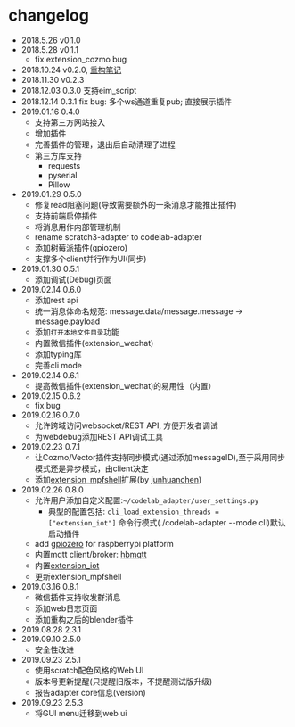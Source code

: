 # changelog
*  2018.5.26  v0.1.0
*  2018.5.28  v0.1.1
    *  fix extension_cozmo bug
*  2018.10.24 v0.2.0, [重构笔记](https://blog.just4fun.site/scratch3-adapter-refactoring-note.html)
*  2018.11.30 v0.2.3
*  2018.12.03 0.3.0 支持eim_script
*  2018.12.14 0.3.1 fix bug: 多个ws通道重复pub; 直接展示插件
*  2019.01.16 0.4.0
    *  支持第三方网站接入
    *  增加插件
    *  完善插件的管理，退出后自动清理子进程
    *  第三方库支持
        *  requests
        *  pyserial
        *  Pillow
*  2019.01.29 0.5.0
    *  修复read阻塞问题(导致需要额外的一条消息才能推出插件)
    *  支持前端启停插件
    *  将消息用作内部管理机制
    *  rename scratch3-adapter to codelab-adapter
    *  添加树莓派插件(gpiozero)
    *  支撑多个client并行作为UI(同步)
*  2019.01.30 0.5.1
    *  添加调试(Debug)页面
*  2019.02.14 0.6.0 
    *  添加rest api
    *  统一消息体命名规范: message.data/message.message -> message.payload
    *  添加`打开本地文件目录`功能
    *  内置微信插件(extension_wechat)
    *  添加typing库
    *  完善cli mode
*  2019.02.14 0.6.1
    *  提高微信插件(extension_wechat)的易用性（内置）
*  2019.02.15 0.6.2
    *  fix bug
*  2019.02.16 0.7.0
    *  允许跨域访问websocket/REST API, 方便开发者调试
    *  为webdebug添加REST API调试工具
*  2019.02.23 0.7.1
    *  让Cozmo/Vector插件支持同步模式(通过添加messageID),至于采用同步模式还是异步模式，由client决定
    *  添加[extension_mpfshell](https://github.com/Scratch3Lab/codelab_adapter_extensions/blob/master/extension_mpfshell.py)扩展(by [junhuanchen](https://github.com/junhuanchen))
*  2019.02.26 0.8.0
    *  允许用户添加自定义配置:`~/codelab_adapter/user_settings.py`
        *  典型的配置包括: `cli_load_extension_threads = ["extension_iot"]` 命令行模式(./codelab-adapter --mode cli)默认启动插件
    *  add [gpiozero](https://github.com/RPi-Distro/python-gpiozero) for raspberrypi platform
    *  内置mqtt client/broker: [hbmqtt](https://hbmqtt.readthedocs.io/en/latest/)
    *  内置[extension_iot](https://github.com/Scratch3Lab/codelab_adapter_extensions/blob/master/extension_iot.py)
    *  更新extension_mpfshell
*  2019.03.16 0.8.1
    *  微信插件支持收发群消息
    *  添加web日志页面
    *  添加重构之后的blender插件
*  2019.08.28 2.3.1
*  2019.09.10 2.5.0
    *  安全性改进
*  2019.09.23 2.5.1
    *  使用scratch配色风格的Web UI
    *  版本号更新提醒(只提醒旧版本，不提醒测试版升级)
    *  报告adapter core信息(version)
*  2019.09.23 2.5.3
    *  将GUI menu迁移到web ui